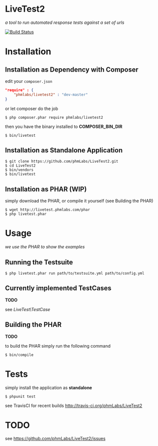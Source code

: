 # LiveTest2

*a tool to run automated response tests against a set of urls*

[![Build Status](https://secure.travis-ci.org/phmLabs/LiveTest2.png)](http://travis-ci.org/phmLabs/LiveTest2)


# Installation

## Installation as Dependency with Composer

edit your `composer.json`

``` json
"require" : {
    "phmlabs/livetest2" : "dev-master"
}
```

or let composer do the job

```
$ php composer.phar require phmlabs/livetest2
```

then you have the binary installed to **COMPOSER_BIN_DIR**

```
$ bin/livetest
```

## Installation as Standalone Application

```
$ git clone https://github.com/phmLabs/LiveTest2.git
$ cd LiveTest2
$ bin/vendors
$ bin/livetest
```

## Installation as PHAR (WIP)

simply download the PHAR, or compile it yourself (see Building the PHAR)

```
$ wget http://livetest.phmlabs.com/phar
$ php livetest.phar
```

# Usage

*we use the PHAR to show the examples*

## Running the Testsuite

```
$ php livetest.phar run path/to/testsuite.yml path/to/config.yml
```

## Currently implemented TestCases

**TODO**

see *LiveTest\TestCase*

## Building the PHAR

**TODO**

to build the PHAR simply run the following command

```
$ bin/compile
```

# Tests

simply install the application as **standalone**

```
$ phpunit test
```

see TravisCI for recent builds http://travis-ci.org/phmLabs/LiveTest2

# TODO

see https://github.com/phmLabs/LiveTest2/issues
